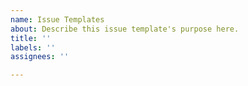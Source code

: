 ```yaml
---
name: Issue Templates
about: Describe this issue template's purpose here.
title: ''
labels: ''
assignees: ''

---
```




